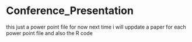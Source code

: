# Conference_Presentation

this just a power point file for now
next time i will uppdate a paper for each power point file
and also the R code 
